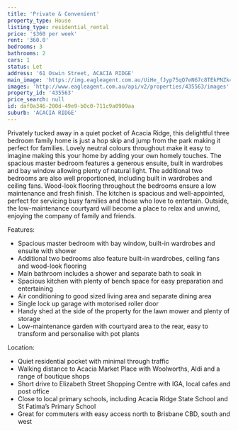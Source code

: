 ```yaml
---
title: 'Private & Convenient'
property_type: House
listing_type: residential_rental
price: '$360 per week'
rent: '360.0'
bedrooms: 3
bathrooms: 2
cars: 1
status: Let
address: '61 Oswin Street, ACACIA RIDGE'
main_image: 'https://img.eagleagent.com.au/UiHe_fJyp75qQ7eN67c8TEkPNZk=/1280x854/smart/https://s3-us-west-2.amazonaws.com/eagleagent-orig/images/6825649/425695974-image-M.jpg'
images: 'http://www.eagleagent.com.au/api/v2/properties/435563/images'
property_id: '435563'
price_search: null
id: daf0a346-200d-49e9-b0c0-711c9a0909aa
suburb: 'ACACIA RIDGE'
---
```

Privately tucked away in a quiet pocket of Acacia Ridge, this delightful three bedroom family home is just a hop skip and jump from the park making it perfect for families. Lovely neutral colours throughout make it easy to imagine making this your home by adding your own homely touches. The spacious master bedroom features a generous ensuite, built in wardrobes and bay window allowing plenty of natural light. The additional two bedrooms are also well proportioned, including built in wardrobes and ceiling fans. Wood-look flooring throughout the bedrooms ensure a low maintenance and fresh finish. The kitchen is spacious and well-appointed, perfect for servicing busy families and those who love to entertain. Outside, the low-maintenance courtyard will become a place to relax and unwind, enjoying the company of family and friends.

Features:

*  Spacious master bedroom with bay window, built-in wardrobes and ensuite with shower
*  Additional two bedrooms also feature built-in wardrobes, ceiling fans and wood-look flooring
*  Main bathroom includes a shower and  separate bath to soak in
*  Spacious kitchen with plenty of bench space for easy preparation and entertaining
*   Air conditioning to good sized living area and separate dining area
*   Single lock up garage with motorised roller door
*   Handy shed at the side of the property for the lawn mower and plenty of storage
*   Low-maintenance garden with courtyard area to the rear, easy to transform and personalise with pot plants

Location:

*  Quiet residential pocket with minimal through traffic
*  Walking distance to Acacia Market Place with Woolworths, Aldi and a range of boutique shops
*  Short drive to Elizabeth Street Shopping Centre with IGA, local cafes and post office
*  Close to local primary schools, including Acacia Ridge State School and St Fatima’s Primary School
*  Great for commuters with easy access north to Brisbane CBD, south and west